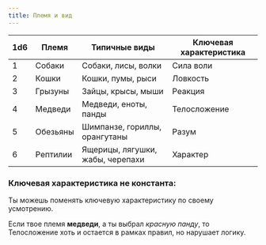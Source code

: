 ```yaml
---
title: Племя и вид
---
```


| 1d6 | Племя    | Типичные виды                    | Ключевая характеристика |
| --- | -------- | -------------------------------- | ----------------------- |
| 1   | Собаки   | Собаки, лисы, волки              | Сила воли               |
| 2   | Кошки    | Кошки, пумы, рыси                | Ловкость                |
| 3   | Грызуны  | Зайцы, крысы, мыши               | Реакция                 |
| 4   | Медведи  | Медведи, еноты, панды            | Телосложение            |
| 5   | Обезьяны | Шимпанзе, гориллы, орангутаны    | Разум                   |
| 6   | Рептилии | Ящерицы, лягушки, жабы, черепахи | Характер                |

### Ключевая характеристика не константа:

Ты можешь поменять ключевую характеристику по своему усмотрению.

Если твое племя **медведи**, а ты выбрал _красную панду_, то Телосложение
хоть и остается в рамках правил, но нарушает логику.
